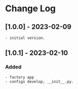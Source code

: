 # Change Log
 
## [1.0.0] - 2023-02-09
    - initial version.
 
## [1.0.1] - 2023-02-10

### Added
    - factory app
    - configs develop, __init__.py.